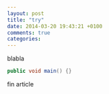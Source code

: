 ```yaml
---
layout: post
title: "try"
date: 2014-03-20 19:43:21 +0100
comments: true
categories: 
---
```


blabla


```java
public void main() {}
```

fin article
